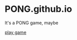 # PONG.github.io
It's a PONG game, maybe

<a href="https://azimsamad.github.io/PONG.github.io/">play game</a>

